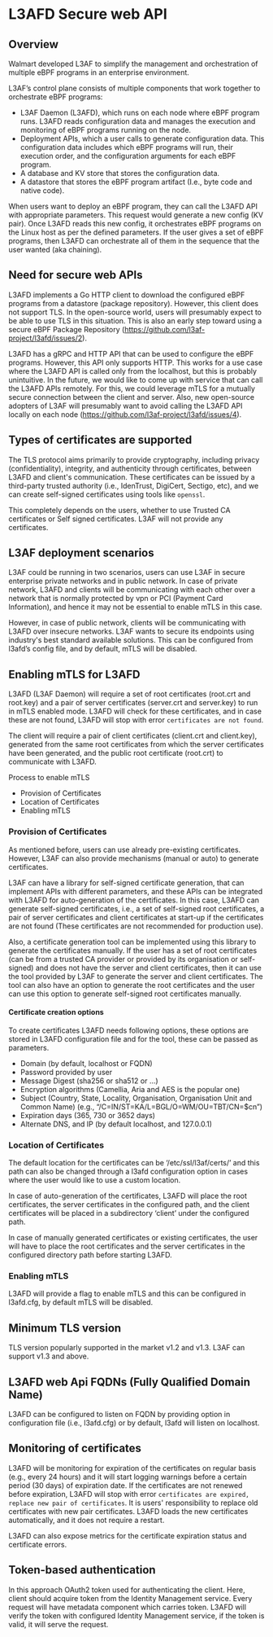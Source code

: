 # L3AFD Secure web API

## Overview

Walmart developed L3AF to simplify the management and orchestration of multiple eBPF programs in an enterprise
environment.

L3AF’s control plane consists of multiple components that work together to orchestrate eBPF programs:

- L3AF Daemon (L3AFD), which runs on each node where eBPF program runs. L3AFD reads configuration data and manages 
  the execution and monitoring of eBPF programs running on the node.
- Deployment APIs, which a user calls to generate configuration data. This configuration data includes which eBPF 
  programs will run, their execution order, and the configuration arguments for each eBPF program.
- A database and KV store that stores the configuration data. 
- A datastore that stores the eBPF program artifact (I.e., byte code and native code).

When users want to deploy an eBPF program, they can call the L3AFD API with appropriate parameters. This request would
generate a new config (KV pair). Once L3AFD reads this new config, it orchestrates eBPF programs on the Linux host
as per the defined parameters. If the user gives a set of eBPF programs, then L3AFD can orchestrate all of them in the
sequence that the user wanted (aka chaining).

## Need for secure web APIs

L3AFD implements a Go HTTP client to download the configured eBPF programs from a datastore (package repository).
However, this client does not support TLS. In the open-source world, users will presumably expect to be able
to use TLS in this situation. This is also an early step toward using a secure eBPF Package Repository
(https://github.com/l3af-project/l3afd/issues/2).

L3AFD has a gRPC and HTTP API that can be used to configure the eBPF programs. However, this API only supports HTTP.
This works for a use case where the L3AFD API is called only from the localhost, but this is probably unintuitive.
In the future, we would like to come up with service that can call the L3AFD APIs remotely. For this, we could leverage
mTLS for a mutually secure connection between the client and server. Also, new open-source adopters of L3AF will presumably
want to avoid calling the L3AFD API locally on each node (https://github.com/l3af-project/l3afd/issues/4).

## Types of certificates are supported

The TLS protocol aims primarily to provide cryptography, including privacy (confidentiality), integrity, and
authenticity through certificates, between L3AFD and client's communication. These certificates can be issued by a
third-party trusted authority (i.e., IdenTrust, DigiCert, Sectigo, etc), and we can create self-signed certificates
using tools like ```openssl```.

This completely depends on the users, whether to use Trusted CA certificates or Self signed certificates. L3AF will not 
provide any certificates.

## L3AF deployment scenarios

L3AF could be running in two scenarios, users can use L3AF in secure enterprise private networks and in public network.
In case of private network, L3AFD and clients will be communicating with each other over a network that is normally
protected by vpn or PCI (Payment Card Information), and hence it may not be essential to enable mTLS in this case.

However, in case of public network, clients will be communicating with L3AFD over insecure networks. L3AF wants to
secure its endpoints using industry's best standard available solutions. This can be configured from l3afd’s config file,
and by default, mTLS will be disabled.

## Enabling mTLS for L3AFD

L3AFD (L3AF Daemon) will require a set of root certificates (root.crt and root.key) and a pair of server certificates
(server.crt and server.key) to run in mTLS enabled mode. L3AFD will check for these certificates, and in case these are
not found, L3AFD will stop with error ```certificates are not found```.

The client will require a pair of client certificates (client.crt and client.key), generated from the same root
certificates from which the server certificates have been generated, and the public root certificate (root.crt) to
communicate with L3AFD.

Process to enable mTLS 
- Provision of Certificates 
- Location of Certificates 
- Enabling mTLS

### Provision of Certificates

As mentioned before, users can use already pre-existing certificates. However, L3AF can also provide mechanisms
(manual or auto) to generate certificates.

L3AF can have a library for self-signed certificate generation, that can implement APIs with different parameters, and
these APIs can be integrated with L3AFD for auto-generation of the certificates. In this case, L3AFD can generate
self-signed certificates, i.e., a set of self-signed root certificates, a pair of server certificates and client
certificates at start-up if the certificates are not found (These certificates are not recommended for production use).

Also, a certificate generation tool can be implemented using this library to generate the certificates manually.
If the user has a set of root certificates (can be from a trusted CA provider or provided by its organisation or
self-signed) and does not have the server and client certificates, then it can use the tool provided by L3AF to generate
the server and client certificates. The tool can also have an option to generate the root certificates and the user can
use this option to generate self-signed root certificates manually.

#### Certificate creation options

To create certificates L3AFD needs following options, these options are stored in L3AFD configuration file and for
the tool, these can be passed as parameters.

- Domain (by default, localhost or FQDN)
- Password provided by user 
- Message Digest (sha256 or sha512 or …)
- Encryption algorithms (Camellia, Aria and AES is the popular one)
- Subject (Country, State, Locality, Organisation, Organisation Unit and Common Name)
  (e.g., “/C=IN/ST=KA/L=BGL/O=WM/OU=TBT/CN=$cn”)
- Expiration days (365, 730 or 3652 days)
- Alternate DNS, and IP (by default localhost, and 127.0.0.1)

### Location of Certificates

The default location for the certificates can be ‘/etc/ssl/l3af/certs/’ and this path can also be changed through a
l3afd configuration option in cases where the user would like to use a custom location.

In case of auto-generation of the certificates, L3AFD will place the root certificates, the server certificates in the
configured path, and the client certificates will be placed in a subdirectory ‘client’ under the configured path.

In case of manually generated certificates or existing certificates, the user will have to place the root certificates
and the server certificates in the configured directory path before starting L3AFD.

### Enabling mTLS

L3AFD will provide a flag to enable mTLS and this can be configured in l3afd.cfg, by default mTLS will be disabled.

## Minimum TLS version

TLS version popularly supported in the market v1.2 and v1.3. L3AF can support v1.3 and above.

## L3AFD web Api FQDNs (Fully Qualified Domain Name)

L3AFD can be configured to listen on FQDN by providing option in configuration file (i.e., l3afd.cfg) or by default,
l3afd will listen on localhost.

## Monitoring of certificates

L3AFD will be monitoring for expiration of the certificates on regular basis (e.g., every 24 hours) and it will start
logging warnings before a certain period (30 days) of expiration date. If the certificates are not renewed before
expiration, L3AFD will stop with error ```certificates are expired, replace new pair of certificates```.
It is users' responsibility to replace old certificates with new pair certificates. L3AFD loads the new
certificates automatically, and it does not require a restart.

L3AFD can also expose metrics for the certificate expiration status and certificate errors.

## Token-based authentication

In this approach OAuth2 token used for authenticating the client. Here, client should acquire token from the Identity
Management service. Every request will have metadata component which carries token. L3AFD will verify the token with
configured Identity Management service, if the token is valid, it will serve the request. 
